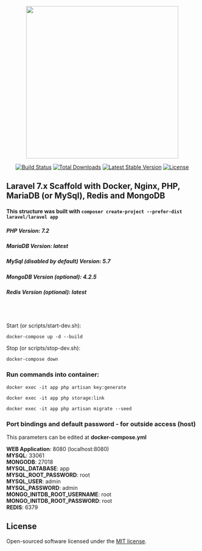 <p align="center"><img src="https://res.cloudinary.com/dtfbvvkyp/image/upload/v1566331377/laravel-logolockup-cmyk-red.svg" width="400"></p>

<p align="center">
<a href="https://travis-ci.org/laravel/framework"><img src="https://travis-ci.org/laravel/framework.svg" alt="Build Status"></a>
<a href="https://packagist.org/packages/laravel/framework"><img src="https://poser.pugx.org/laravel/framework/d/total.svg" alt="Total Downloads"></a>
<a href="https://packagist.org/packages/laravel/framework"><img src="https://poser.pugx.org/laravel/framework/v/stable.svg" alt="Latest Stable Version"></a>
<a href="https://packagist.org/packages/laravel/framework"><img src="https://poser.pugx.org/laravel/framework/license.svg" alt="License"></a>
</p>

## Laravel 7.x Scaffold with Docker, Nginx, PHP, MariaDB (or MySql), Redis and MongoDB

#### This structure was built with ```composer create-project --prefer-dist laravel/laravel app```

##### PHP Version: 7.2
##### MariaDB Version: latest
##### MySql (disabled by default) Version: 5.7
##### MongoDB Version (optional): 4.2.5
##### Redis Version (optional): latest

<br>
<br>

Start (or scripts/start-dev.sh):
```
docker-compose up -d --build
```

Stop (or scripts/stop-dev.sh):
```
docker-compose down
```

### Run commands into container:
```docker exec -it app php artisan key:generate``` <br>

```docker exec -it app php storage:link``` <br>

```docker exec -it app php artisan migrate --seed``` <br>

### Port bindings and default password - for outside access (host)
This parameters can be edited at <b>docker-compose.yml</b>

<b>WEB Application</b>: 8080 (localhost:8080)<br>
<b>MYSQL</b>: 33061<br>
<b>MONGODB</b>: 27018<br>
<b>MYSQL_DATABASE</b>: app<br>
<b>MYSQL_ROOT_PASSWORD</b>: root<br>
<b>MYSQL_USER</b>: admin<br>
<b>MYSQL_PASSWORD</b>: admin<br>
<b>MONGO_INITDB_ROOT_USERNAME</b>: root<br>
<b>MONGO_INITDB_ROOT_PASSWORD</b>: root<br>
<b>REDIS</b>: 6379<br>

## License

Open-sourced software licensed under the [MIT license](https://opensource.org/licenses/MIT).
